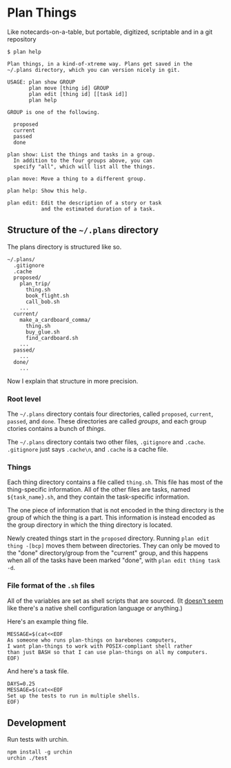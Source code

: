 Plan Things
=====
Like notecards-on-a-table, but portable, digitized, scriptable
and in a git repository

    $ plan help

    Plan things, in a kind-of-xtreme way. Plans get saved in the
    ~/.plans directory, which you can version nicely in git.

    USAGE: plan show GROUP
           plan move [thing id] GROUP
           plan edit [thing id] [[task id]]
           plan help

    GROUP is one of the following.

      proposed
      current
      passed
      done

    plan show: List the things and tasks in a group.
      In addition to the four groups above, you can
      specify "all", which will list all the things.

    plan move: Move a thing to a different group.

    plan help: Show this help.

    plan edit: Edit the description of a story or task
               and the estimated duration of a task.

## Structure of the `~/.plans` directory
The plans directory is structured like so.

    ~/.plans/
      .gitignore
      .cache
      proposed/
        plan_trip/
          thing.sh
          book_flight.sh
          call_bob.sh
        ...
      current/
        make_a_cardboard_comma/
          thing.sh
          buy_glue.sh
          find_cardboard.sh
        ...
      passed/
        ...
      done/
        ...

Now I explain that structure in more precision.

### Root level
The `~/.plans` directory contais four directories,
called `proposed`, `current`, `passed`, and `done`.
These directories are called *groups*, and each group
ctories contains a bunch of *things*.

The `~/.plans` directory contais two other files,
`.gitignore` and `.cache`. `.gitignore` just says
`.cache\n`, and `.cache` is a cache file.

### Things
Each thing directory contains a file called `thing.sh`.
This file has most of the thing-specific information.
All of the other files are tasks, named `${task_name}.sh`,
and they contain the task-specific information.

The one piece of information that is not encoded in the
thing directory is the group of which the thing is a part.
This information is instead encoded as the group directory
in which the thing directory is located.

Newly created things start in the `proposed` directory.
Running `plan edit thing -[bcp]` moves them between
directories. They can only be moved to the "done"
directory/group from the "current" group, and this happens
when all of the tasks have been marked "done", with
`plan edit thing task -d`.

### File format of the `.sh` files
All of the variables are set as shell scripts that are sourced.
(It [doesn't seem](http://wiki.bash-hackers.org/howto/conffile)
like there's a native shell configuration language or anything.)

Here's an example thing file.

    MESSAGE=$(cat<<EOF
    As someone who runs plan-things on barebones computers,
    I want plan-things to work with POSIX-compliant shell rather
    than just BASH so that I can use plan-things on all my computers.
    EOF)

And here's a task file.

    DAYS=0.25
    MESSAGE=$(cat<<EOF
    Set up the tests to run in multiple shells.
    EOF)

## Development
Run tests with urchin.

    npm install -g urchin
    urchin ./test
